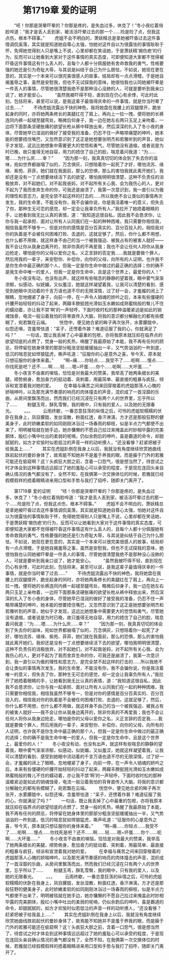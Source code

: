 # 　　第1719章 爱的证明
　　“呸！你那是哭晕吓晕的？你那是疼的，是失血过多，休克了！”冬小夜红着俏脸啐道：“我才是丢人丢到家，被活活吓晕过去的那一个……险是险了点，但我这点伤，根本不碍事。”
　　虎姐不会不明白的，萧妖精总是拿她被吓昏过去这件事情调侃奚落，其实就是知道她自尊心太强，怕她对这件自以为很露怯的事情耿耿于怀，免得她觉得别人只是嘴上不说，心里却都在笑话她，于是萧妖精‘揭伤疤’的行为，反而可以让她看到大家对于这件事情的真实态度，可即便知道大家都不觉得被吓昏这件事情这有什么丢人的，且每个人都十分佩服她有舍命救我的勇气，性格要强的她还是引为奇耻大辱，与其说是纠结于自己为什么胆怯，不如说，她现在更在意的，其实是一个本来可以很完美很感人的故事，结局却有一点点滑稽，于是她自揭羞辱之事，虽然是安慰我，但也不无试探我的意味，她很怕我也认同她被吓晕是一件丢人的事情，尽管她很清楚我绝不是那种没心没肺的人，可就是要听到我亲口说了，她才能安心。
　　“虽然我被吓得不轻，直到现在仍心有余悸，可此时此刻，包括将来，甚至可以说，是我这辈子最值得庆幸的一件事情，就是你当时晕了过去……”
　　不待虎姐流露出不快的神色，我将她盘在我腰上的双腿撑开，跪坐起身的同时，亦将她两条修长的美腿扛在了肩上，再向上一拉一拽，便将她的长裤连同内裤一起褪至腿弯处，略微后仰身子，我一边在她左右两只玉足上亲吻着，一边将下面那条坚硬胀痛的欲望长枪从裤中释放出来，然后深深的扎入了冬小夜的身体，尽管她早已湿润的做好了接受我的准备，仍忍不住一声略带痛楚的呻吟，她本能的想要捂住嘴巴，又忽然意识到了这正是她想要张明杰和若雅听到的声音，她似乎才发现，这远比她想象中需要更大的觉悟和勇气，尽管她没有退缩，或者说是为时已晚，故只羞得无地自容，用力的捂住了自己的脸，喘息着问我道：“为……嗯……为什么庆……幸？”
　　“因为那一刻，我真真切切的体会到了失去你的滋味，宛如世界都崩塌了似的，万念俱灰，只想陪着你一起死了才好，哪怕流苏、缘缘、紫苑、菲菲，她们就在我面前，那么的恐惧，那么的害怕我就此离开她们，我却还是没有一丁点想要继续活下去的欲望，哪怕我明明很清楚，这种不负责任的消极放弃，对不起她们，对不起我爸妈，对不起所有关心我、会为我伤心的人，更对不起为了我而舍弃生命的你，可我还是崩溃了，我第一次意识到，我一直引以为傲的理性和意志力，是完全禁不起这样的打击的……所以我绝不会让类似的事情再次发生，我的生命里，不能没有你，我不会骗你说，你是我活着唯一的意义，但失去了你，那种生无可恋的感觉，却一定会让我辜负所有人，”我拉开了她捂着眼睛的手，让她看到我无比认真的表情，道：“我知道这很自私，因此我不会恳求你，让你与我一起承担、面对让所有人认同我们在一起的种种困难，我只需要你相信我，相信我虽然不够专一，但是对你的感情是百分百真实的、百分百投入的，相信我对你的执着是不会被任何困难打败、击退的，这就足够了，然后，你什么都不用想，也什么都不用做，就这样身不由己的当一个被我强迫、被我占有的被害人就好——我不会让你从我身边离开的，除非你真的不再爱我；我也不会让任何人将你从我身边抢走，哪怕是你的父母以爱你之名，义正言辞的否定我……我就是要做个罪人，然后用我的一辈子，来安慰你、补偿你，向你的父母，向所有的人证明，也许我不是你生命中最正确的那个人，但我一定是你生命中做过的最正确的选择；你的确不是我生命中唯一的爱人，但我一定是你生命中，且是这个世界上，最爱你的人！”
　　冬小夜没有动，也没有出声，就这样有些喘息的静静的望着我，眼中雾气渐渐浓郁，似感动，似妩媚，又似羞涩，她就这样凝望着我，让我可以清楚的看到、感受到她眼中流动着的千言万语也道不尽的无限深情，过了好一会，才羞赧的闭上了眼睛，忽地绷紧了身子，向前一停，在一声令人销魂的娇吟之后，本来有些僵硬的纤腰开始轻轻的抖动了起来，两瓣丰腴挺翘光滑如玉水嫩如成熟蜜桃般的臀儿不住的蠕动着，亦让我不禁‘啊’的一声轻呼，下面时收时松的那种温暖紧迫是如此的销魂蚀骨，电流一般沿着我怕的背脊直传入大脑，将我的意识都分解融化的都有些模糊了，宛若飘在云端。
　　恍惚中，便见她合紧的眸子再次张开，水雾朦胧中，似怨还嗔，含羞带怯道：“呆子，还愣着作甚？难道征服了我的心，你就满足了吗？”
　　一句话，既让我丢掉了心中最重的包袱，亦将我原本就压抑在临界点的欲望彻底的点燃了，焚身一般的炙热，唤醒了我最原始了本能，我不再有任何的顾忌，将停留在她身体里的那部分粗涨坚挺缓缓抽出一半，又气势汹汹的一杵到底，低沉的喘息犹如悍狼猛虎，嘶声吼道：“征服你的心是意外之喜，爷今天，原本就只想征服你的身体来着。”
　　“啊~痛……你轻点……我受不了……呃啊……慢点……你找死是吧？还不……啊……轻……嗯~坏蛋……你个……呃啊……大坏蛋……”
　　冬小夜言不由衷的嗔恼，恰恰是对我最大的赞美，我举高了她两条细长的美腿，顺势俯身，愈加奋力的挺动着、突刺着，用最简单、最直接的粗暴与疯狂，倾诉和宣泄着我对她的爱。
　　在幸福与痛苦之间来回穿梭着的虎姐那荡人心魄的娇喘呻吟，以及那充满节奏感的响亮的肉体撞击的声音，混织成了一首淫靡的乐曲，从房间里飘荡而出，然而我们已经沉浸在只有两个人的世界里，忘乎所以了……
　　粉腿玉弯，酥乳雪臀，我的眼中，只有我的爱人，以及她的无限春光。
　　。。。
　　云雨终歇，一番恣意狂荡的纵情之后，可怜的虎姐软糯糯的伏卧在我身上，凤目朦胧，发丝湿散，粉面红透，香汗淋漓，方才还是那般狂野的健美身子，此时娇嫩柔软的如同刚刚沐浴过一场春雨的柳枝，似是半点力气都使不出来了，明明被毯就在她手边，她亦慵懒的不愿自己拉过来掩盖此时妙相毕露的完美胴体，殷红小嘴中吐出的柔弱的呢喃，仍似余韵后的呻吟，虽是霸道的命令，却甜腻腻的，如方才欢愉时似若低泣的声音一样的动听撩人，“还没看够？赶紧把被子给我盖上……”
　　其实在虎姐趴倒在我身上以后，我就没有角度继续欣赏她曲线跌宕起伏的曼妙身体了，故焉能不知她并不是羞于养我的眼，而是臊于门外的若雅可能还在偷窥啊？这丫头疯狂大胆之前，含着一口怨气，很是想当然了，待尝试之时才体会到这种事情远远超过了她的羞耻心可以承受的程度，于是现在连回头亲自确认情况的勇气都没有了，全然不知，在我俩第一次交换体位的时候，若雅就已经假模假样的捂着眼睛进来用口型和手势与我打了招呼，随即关门离开了。

　　第1719章 爱的证明
　　“呸！你那是哭晕吓晕的？你那是疼的，是失血过多，休克了！”冬小夜红着俏脸啐道：“我才是丢人丢到家，被活活吓晕过去的那一个……险是险了点，但我这点伤，根本不碍事。”
　　虎姐不会不明白的，萧妖精总是拿她被吓昏过去这件事情调侃奚落，其实就是知道她自尊心太强，怕她对这件自以为很露怯的事情耿耿于怀，免得她觉得别人只是嘴上不说，心里却都在笑话她，于是萧妖精‘揭伤疤’的行为，反而可以让她看到大家对于这件事情的真实态度，可即便知道大家都不觉得被吓昏这件事情这有什么丢人的，且每个人都十分佩服她有舍命救我的勇气，性格要强的她还是引为奇耻大辱，与其说是纠结于自己为什么胆怯，不如说，她现在更在意的，其实是一个本来可以很完美很感人的故事，结局却有一点点滑稽，于是她自揭羞辱之事，虽然是安慰我，但也不无试探我的意味，她很怕我也认同她被吓晕是一件丢人的事情，尽管她很清楚我绝不是那种没心没肺的人，可就是要听到我亲口说了，她才能安心。
　　“虽然我被吓得不轻，直到现在仍心有余悸，可此时此刻，包括将来，甚至可以说，是我这辈子最值得庆幸的一件事情，就是你当时晕了过去……”
　　不待虎姐流露出不快的神色，我将她盘在我腰上的双腿撑开，跪坐起身的同时，亦将她两条修长的美腿扛在了肩上，再向上一拉一拽，便将她的长裤连同内裤一起褪至腿弯处，略微后仰身子，我一边在她左右两只玉足上亲吻着，一边将下面那条坚硬胀痛的欲望长枪从裤中释放出来，然后深深的扎入了冬小夜的身体，尽管她早已湿润的做好了接受我的准备，仍忍不住一声略带痛楚的呻吟，她本能的想要捂住嘴巴，又忽然意识到了这正是她想要张明杰和若雅听到的声音，她似乎才发现，这远比她想象中需要更大的觉悟和勇气，尽管她没有退缩，或者说是为时已晚，故只羞得无地自容，用力的捂住了自己的脸，喘息着问我道：“为……嗯……为什么庆……幸？”
　　“因为那一刻，我真真切切的体会到了失去你的滋味，宛如世界都崩塌了似的，万念俱灰，只想陪着你一起死了才好，哪怕流苏、缘缘、紫苑、菲菲，她们就在我面前，那么的恐惧，那么的害怕我就此离开她们，我却还是没有一丁点想要继续活下去的欲望，哪怕我明明很清楚，这种不负责任的消极放弃，对不起她们，对不起我爸妈，对不起所有关心我、会为我伤心的人，更对不起为了我而舍弃生命的你，可我还是崩溃了，我第一次意识到，我一直引以为傲的理性和意志力，是完全禁不起这样的打击的……所以我绝不会让类似的事情再次发生，我的生命里，不能没有你，我不会骗你说，你是我活着唯一的意义，但失去了你，那种生无可恋的感觉，却一定会让我辜负所有人，”我拉开了她捂着眼睛的手，让她看到我无比认真的表情，道：“我知道这很自私，因此我不会恳求你，让你与我一起承担、面对让所有人认同我们在一起的种种困难，我只需要你相信我，相信我虽然不够专一，但是对你的感情是百分百真实的、百分百投入的，相信我对你的执着是不会被任何困难打败、击退的，这就足够了，然后，你什么都不用想，也什么都不用做，就这样身不由己的当一个被我强迫、被我占有的被害人就好——我不会让你从我身边离开的，除非你真的不再爱我；我也不会让任何人将你从我身边抢走，哪怕是你的父母以爱你之名，义正言辞的否定我……我就是要做个罪人，然后用我的一辈子，来安慰你、补偿你，向你的父母，向所有的人证明，也许我不是你生命中最正确的那个人，但我一定是你生命中做过的最正确的选择；你的确不是我生命中唯一的爱人，但我一定是你生命中，且是这个世界上，最爱你的人！”
　　冬小夜没有动，也没有出声，就这样有些喘息的静静的望着我，眼中雾气渐渐浓郁，似感动，似妩媚，又似羞涩，她就这样凝望着我，让我可以清楚的看到、感受到她眼中流动着的千言万语也道不尽的无限深情，过了好一会，才羞赧的闭上了眼睛，忽地绷紧了身子，向前一停，在一声令人销魂的娇吟之后，本来有些僵硬的纤腰开始轻轻的抖动了起来，两瓣丰腴挺翘光滑如玉水嫩如成熟蜜桃般的臀儿不住的蠕动着，亦让我不禁‘啊’的一声轻呼，下面时收时松的那种温暖紧迫是如此的销魂蚀骨，电流一般沿着我怕的背脊直传入大脑，将我的意识都分解融化的都有些模糊了，宛若飘在云端。
　　恍惚中，便见她合紧的眸子再次张开，水雾朦胧中，似怨还嗔，含羞带怯道：“呆子，还愣着作甚？难道征服了我的心，你就满足了吗？”
　　一句话，既让我丢掉了心中最重的包袱，亦将我原本就压抑在临界点的欲望彻底的点燃了，焚身一般的炙热，唤醒了我最原始了本能，我不再有任何的顾忌，将停留在她身体里的那部分粗涨坚挺缓缓抽出一半，又气势汹汹的一杵到底，低沉的喘息犹如悍狼猛虎，嘶声吼道：“征服你的心是意外之喜，爷今天，原本就只想征服你的身体来着。”
　　“啊~痛……你轻点……我受不了……呃啊……慢点……你找死是吧？还不……啊……轻……嗯~坏蛋……你个……呃啊……大坏蛋……”
　　冬小夜言不由衷的嗔恼，恰恰是对我最大的赞美，我举高了她两条细长的美腿，顺势俯身，愈加奋力的挺动着、突刺着，用最简单、最直接的粗暴与疯狂，倾诉和宣泄着我对她的爱。
　　在幸福与痛苦之间来回穿梭着的虎姐那荡人心魄的娇喘呻吟，以及那充满节奏感的响亮的肉体撞击的声音，混织成了一首淫靡的乐曲，从房间里飘荡而出，然而我们已经沉浸在只有两个人的世界里，忘乎所以了……
　　粉腿玉弯，酥乳雪臀，我的眼中，只有我的爱人，以及她的无限春光。
　　。。。
　　云雨终歇，一番恣意狂荡的纵情之后，可怜的虎姐软糯糯的伏卧在我身上，凤目朦胧，发丝湿散，粉面红透，香汗淋漓，方才还是那般狂野的健美身子，此时娇嫩柔软的如同刚刚沐浴过一场春雨的柳枝，似是半点力气都使不出来了，明明被毯就在她手边，她亦慵懒的不愿自己拉过来掩盖此时妙相毕露的完美胴体，殷红小嘴中吐出的柔弱的呢喃，仍似余韵后的呻吟，虽是霸道的命令，却甜腻腻的，如方才欢愉时似若低泣的声音一样的动听撩人，“还没看够？赶紧把被子给我盖上……”
　　其实在虎姐趴倒在我身上以后，我就没有角度继续欣赏她曲线跌宕起伏的曼妙身体了，故焉能不知她并不是羞于养我的眼，而是臊于门外的若雅可能还在偷窥啊？这丫头疯狂大胆之前，含着一口怨气，很是想当然了，待尝试之时才体会到这种事情远远超过了她的羞耻心可以承受的程度，于是现在连回头亲自确认情况的勇气都没有了，全然不知，在我俩第一次交换体位的时候，若雅就已经假模假样的捂着眼睛进来用口型和手势与我打了招呼，随即关门离开了。
